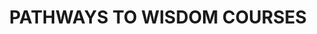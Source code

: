 ---
layout: services
slug: courses
title: PATHWAYS TO WISDOM COURSES
subtitle: 
summary: Embark on the Pathways to Wisdoms’ courses designed to navigate the diverse wisdom traditions of the world, paving your unique path to inner knowledge and enlightenment.
description: Leverage the unique benefits of Pathways to Wisdom Courses at Wisdoms’ Way, where your professional needs are met with customized, flexible learning opportunities. As a seasoned practitioner with a rich background in clinical psychology and psychotherapy, I offer a blend of academic knowledge and wisdom traditions from around the globe to craft courses that fit your unique goals and requirements. Whether you're a yoga teacher, therapist, or a healthcare institution, I can tailor these resources to empower your practice and enhance your wellness offerings. Drawing from a diverse set of tools—including mindfulness strategies, compassion-based principles, or chakra balancing techniques—I create dynamic, relevant content. Let's collaborate to illuminate your path to wisdom and elevate your professional journey.
featured-image: /uploads/Courses_img_resized.jpg
what-to-expect:
  - Ut adipisicing laborum consectetur ad ullamco tempor reprehenderit veniam labore exercitation sint eiusmod sunt.
  - Veniam veniam cillum commodo in non pariatur do cupidatat fugiat reprehenderit mollit cillum.
  - Ex labore exercitation velit ipsum proident reprehenderit enim proident adipisicing anim id adipisicing cupidatat labore.
  - Laborum veniam aute quis consectetur.
faqs:
  - question: laborum consectetur
    answer: cillum commodo in non
  - question: proident reprehenderit
    answer: veniam aute quis consectetur
  - question: adipisicing laborum consectetur
    answer: non pariatur do cupidatat
  - question: commodo in non pariatur
    answer: reprehenderit enim proident
---